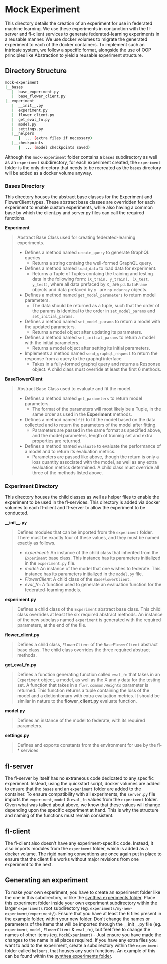 # Mock Experiment
This directory details the creation of an experiment for use in federated machine learning. We use these experiments in conjunction with the fl-server and fl-client services to generate federated-learning experiments in a reusable manner. We use docker volumes to migrate the generated experiment to each of the docker containers. To implement such an intricate system, we follow a specific format, alongside the use of OOP principles like Abstraction to yield a reusable experiment structure.

## Directory Structure
```bash
mock-experiment
|__bases
   |  base_experiment.py
   |  base_flower_client.py
|__experiment
   |  __init__.py
   |  experiment.py
   |  flower_client.py
   |  get_eval_fn.py
   |  model.py
   |  settings.py
   |__helpers
      |  ... (extra files if necessary)
   |__checkpoints
      |  ... (model checkpoints saved)
```
Although the `mock-experiment` folder contains a `bases` subdirectory as well as an `experiment` subdirectory, for each experiment created, the `experiment` folder is the only directory that needs to be recreated as the `bases` directory will be added as a docker volume anyway.

### Bases Directory
This directory houses the abstract base classes for the Experiment and FlowerClient types. These abstract base classes are overridden for each experiment to enable custom experiments, while also having a common base by which the client.py and server.py files can call the required functions.

**Experiment** 
> Abstract Base Class used for creating federated-learning experiments.
> - Defines a method named `create_query` to generate GraphQL queries
>   - Returns a string containg the well-formed GraphQL query.
> - Defines a method named `load_data` to load data for experiment.
>   - Returns a Tuple of Tuples containg the training and testing data in the following form: `(X_train, y_train), (X_test, y_test)`, where all data prefaced by `X_` are `pd.DataFrame` objects and data prefaced by `y_` are `np.ndarray` objects.
> - Defines a method named `get_model_parameters` to return model parameters.
>   - The data should be returned as a tuple, such that the order of the params is identical to the order in `set_model_params` and `set_initial_params`.
> - Defines a method named `set_model_params` to return a model with the updated parameters.
>   - Returns a model object after updating its parameters.
> - Defines a method named `set_initial_params` to return a model with the initial parameters.
>   - Returns a model object after setting its initial parameters.
> - Implements a method named `send_graphql_request` to return the response from a query to the graphql interface
>   - Takes in a fully-formed graphql query and returns a Response object.
> A child class must override at least the first 6 methods.

**BaseFlowerClient**
> Abstract Base Class used to evaluate and fit the model.
> - Defines a method named `get_parameters` to return model parameters.
>   - The format of the parameters will most likely be a Tuple, in the same order as used in the **Experiment** methods.
> - Defines a method named `fit` to fit the model based on the data collected and to return the parameters of the model after fitting.
>   - Parameters are passed in the same format as specified above, and the model parameters, length of training set and extra properties are returned.
> - Defines a method named `evaluate` to evaluate the performance of a model and to return its evaluation metrics.
>   - Parameters are passed like above, though the return is only a loss quantity associated with the model, as well as any extra evaluation metrics determined. 
> A child class must override all three of the methods listed above.

### Experiment Directory
This directory houses the child classes as well as helper files to enable the experiment to be used in the fl-services. This directory is added via docker volumes to each fl-client and fl-server to allow the experiment to be conducted.

**\_\_init\_\_.py**
> Defines modules that can be imported from the `experiment` folder. There must be exactly four of these values, and they must be named exactly as follows.
> - *experiment*: An instance of the child class that inherited from the `Experiment` base class. This instance has its parameters initialized in the `experiment.py` file.
> - *model*: An instance of the model that one wishes to federate. This instance has its parameters initialized in the `model.py` file.
> - *FlowerClient*: A child class of the `BaseFlowerClient`.
> - *eval_fn*: A function used to generate an evaluation function for the federated-learning models.

**experiment.py**
> Defines a child class of the `Experiment` abstract base class. This child class overrides at least the six required abstract methods. An instance of the new subclass named `experiment` is generated with the required parameters, at the end of the file.

**flower_client.py**
> Defines a child class, `FlowerClient` of the `BaseFlowerClient` abstract base class. The child class overrides the three required abstract methods. 

**get_eval_fn.py**
> Defines a function generating function called `eval_fn` that takes in an `Experiment` object, a model, as well as the X and y data for the testing set. A function that takes in a `flwr.common.Weights` parameter is returned. This function returns a tuple containing the loss of the model and a dictiontionary with extra evaluation metrics. It should be similar in nature to the **flower_client.py** evaluate function.

**model.py**
> Defines an instance of the model to federate, with its required parameters. 

**settings.py**
> Defines and exports constants from the environment for use by the fl-* services

## fl-server
The fl-server by itself has no extraneous code dedicated to any specific experiment. Instead, using the quickstart script, docker volumes are added to ensure that the `bases` and an `experiment` folder are added to the container. To ensure compatibility with all experiments, the `server.py` file imports the `experiment`, `model` & `eval_fn` values from the `experiment` folder. Given what was talked about above, we know that these values will change depending upon the specific experiment at hand. This is why the structure and naming of the functions must remain consistent.

## fl-client
The fl-client also doesn't have any experiment-specific code. Instead, it also imports modules from the `experiment` folder, which is added as a docker volume. The rigid naming conventions are once again put in place to ensure that the client file works without major revisions from one experiment to the next.

## Generating an experiment
To make your own experiment, you have to create an experiment folder like the one in this subdirectory, or like the [synthea experiments folder](../synthea-breast-cancer/winter2022/Federated/experiment). Place this experiment folder inside your own experiment subdirectory within the larger `experiments` root subdirectory (eg. `experiments/my-new-experiment/experiment/`). Ensure that you have at least the 6 files present in the example folder, within your new folder. Don't change the names or parameters of the items that will be imported through the \_\_init\_\_.py file (eg. `experiment`, `model`, `FlowerClient` & `eval_fn`), but feel free to change the names of other items (eg. `MockExperiment`) - Just ensure you have made the changes to the name in all places required. If you have any extra files you want to add to the experiment, create a subdirectory within the `experiment` folder called `helpers`, that houses any such functions. An example of this can be found within the [synthea experiments folder](../synthea-breast-cancer/winter2022/Federated/experiment).